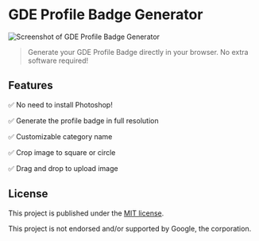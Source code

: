 # GDE Profile Badge Generator

![Screenshot of GDE Profile Badge Generator](https://i.imgur.com/wFifQC8.jpg)

> Generate your GDE Profile Badge directly in your browser. No extra software required!


## Features

:white_check_mark: No need to install Photoshop!

:white_check_mark: Generate the profile badge in full resolution

:white_check_mark: Customizable category name

:white_check_mark: Crop image to square or circle

:white_check_mark: Drag and drop to upload image


## License

This project is published under the [MIT license](/LICENSE.md). 

This project is not endorsed and/or supported by Google, the corporation.
